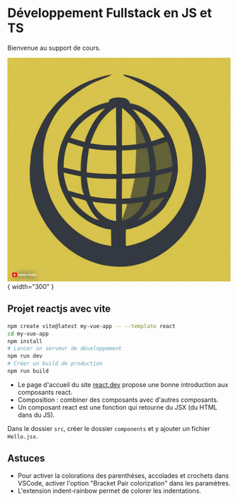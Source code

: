 # Développement Fullstack en JS et TS

Bienvenue au support de cours.

![logo généré par firefly](./img/logo.jpg){ width="300" }

## Projet reactjs avec vite

```sh
npm create vite@latest my-vue-app -- --template react
cd my-vue-app
npm install
# Lancer un serveur de développement
npm run dev
# Créer un build de production
npm run build
```

- Le page d'accueil du site [react.dev](https://react.dev/) propose une bonne introduction aux composants react.
- Composition : combiner des composants avec d'autres composants.
- Un composant react est une fonction qui retourne du JSX (du HTML dans du JS).

Dans le dossier `src`, créer le dossier `components` et y ajouter un fichier `Hello.jsx`.

## Astuces

- Pour activer la colorations des parenthèses, accolades et crochets dans VSCode, activer l'option "Bracket Pair colorization" dans les paramètres.
- L'extension indent-rainbow permet de colorer les indentations.
